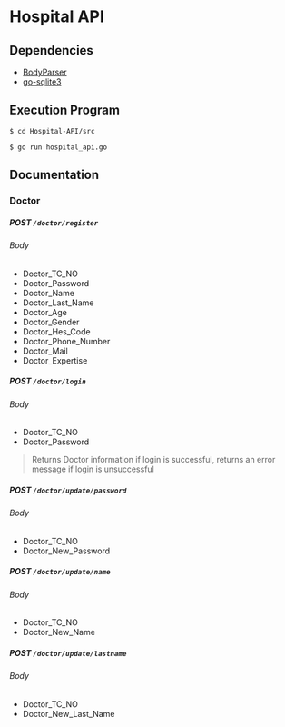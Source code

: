 # Hospital API

## Dependencies

- [BodyParser](https://github.com/Periyot/BodyParser)
- [go-sqlite3](https://github.com/mattn/go-sqlite3 "go-sqlite3")

## Execution Program

```
$ cd Hospital-API/src
```

```
$ go run hospital_api.go
```

## Documentation

### Doctor

#####  POST `/doctor/register`

###### Body

- Doctor_TC_NO
- Doctor_Password
- Doctor_Name
- Doctor_Last_Name
- Doctor_Age
- Doctor_Gender
- Doctor_Hes_Code
- Doctor_Phone_Number
- Doctor_Mail
- Doctor_Expertise

#####  POST `/doctor/login`

###### Body

- Doctor_TC_NO
- Doctor_Password

> Returns Doctor information if login is successful, returns an error message if login is unsuccessful

#####  POST `/doctor/update/password`

###### Body

- Doctor_TC_NO
- Doctor_New_Password

#####  POST `/doctor/update/name`

###### Body

- Doctor_TC_NO
- Doctor_New_Name

#####  POST `/doctor/update/lastname`

###### Body

- Doctor_TC_NO
- Doctor_New_Last_Name
